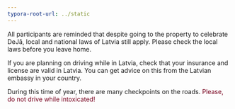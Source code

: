 ```yaml
---
typora-root-url: ../static
---
```


All participants are reminded that despite going to the property to celebrate DeJā, local and national laws of Latvia still apply.  Please check the local laws before you leave home.

If you are planning on driving while in Latvia, check that your insurance and license are valid in Latvia. You can get advice on this from the Latvian embassy in your country.

During this time of year, there are many checkpoints on the roads.  <span style="color:#77011e;">Please, do not drive while intoxicated!</span>





